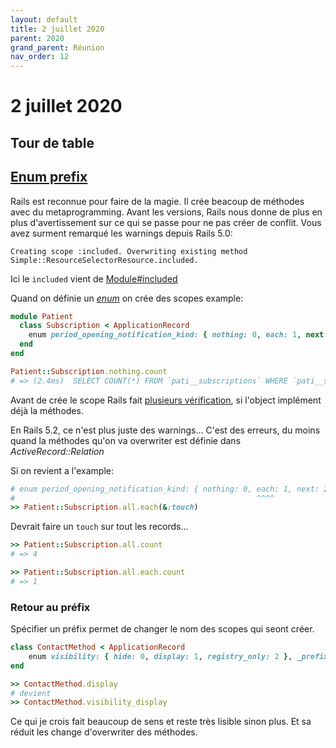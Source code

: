 ```yaml
---
layout: default
title: 2 juillet 2020
parent: 2020
grand_parent: Réunion
nav_order: 12
---
```


# 2 juillet 2020

## Tour de table

## [Enum prefix](https://api.rubyonrails.org/v5.0.7.2/classes/ActiveRecord/Enum.html)

Rails est reconnue pour faire de la magie. Il crée beacoup de méthodes avec du metaprogramming. Avant les versions, Rails nous donne
de plus en plus d'avertissement sur ce qui se passe pour ne pas créer de conflit.
Vous avez surment remarqué les warnings depuis Rails 5.0: 

```
Creating scope :included. Overwriting existing method Simple::ResourceSelectorResource.included.
```

Ici le `included` vient de [Module#included](https://devdocs.io/ruby~2.6/module#method-i-included)

Quand on définie un [*enum*](https://github.com/rails/rails/blob/master/activerecord/lib/active_record/enum.rb#L160) on crée des scopes example: 

```ruby
module Patient
  class Subscription < ApplicationRecord
    enum period_opening_notification_kind: { nothing: 0, each: 1, next: 2, specific_date: 3 }
  end
end

Patient::Subscription.nothing.count 
# => (2.4ms)  SELECT COUNT(*) FROM `pati__subscriptions` WHERE `pati__subscriptions`.`period_opening_notification_kind` = 0
```

Avant de crée le scope Rails fait [plusieurs vérification](https://github.com/rails/rails/blob/4fe1452534540851461e99b3d0fecaf27931ab93/activerecord/lib/active_record/enum.rb#L255),
 si l'object implément déjà la méthodes. 

En Rails 5.2, ce n'est plus juste des warnings... C'est des erreurs, 
du moins quand la méthodes qu'on va overwriter est définie dans *ActiveRecord::Relation*

Si on revient a l'example: 

```ruby
# enum period_opening_notification_kind: { nothing: 0, each: 1, next: 2, specific_date: 3 }
#                                                      ^^^^
>> Patient::Subscription.all.each(&:touch)
```

Devrait faire un `touch` sur tout les records...

```ruby
>> Patient::Subscription.all.count
# => 4

>> Patient::Subscription.all.each.count
# => 1
```

### Retour au préfix

Spécifier un préfix permet de changer le nom des scopes qui seont créer.

```ruby
class ContactMethod < ApplicationRecord
    enum visibility: { hide: 0, display: 1, registry_only: 2 }, _prefix: true
end

>> ContactMethod.display
# devient
>> ContactMethod.visibility_display
```

Ce qui je crois fait beaucoup de sens et reste très lisible sinon plus. Et sa réduit les change d'overwriter des méthodes.